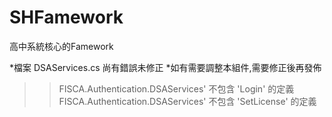 # SHFamework
高中系統核心的Famework

*檔案 DSAServices.cs 尚有錯誤未修正
*如有需要調整本組件,需要修正後再發佈
>>FISCA.Authentication.DSAServices' 不包含 'Login' 的定義
>>FISCA.Authentication.DSAServices' 不包含 'SetLicense' 的定義
